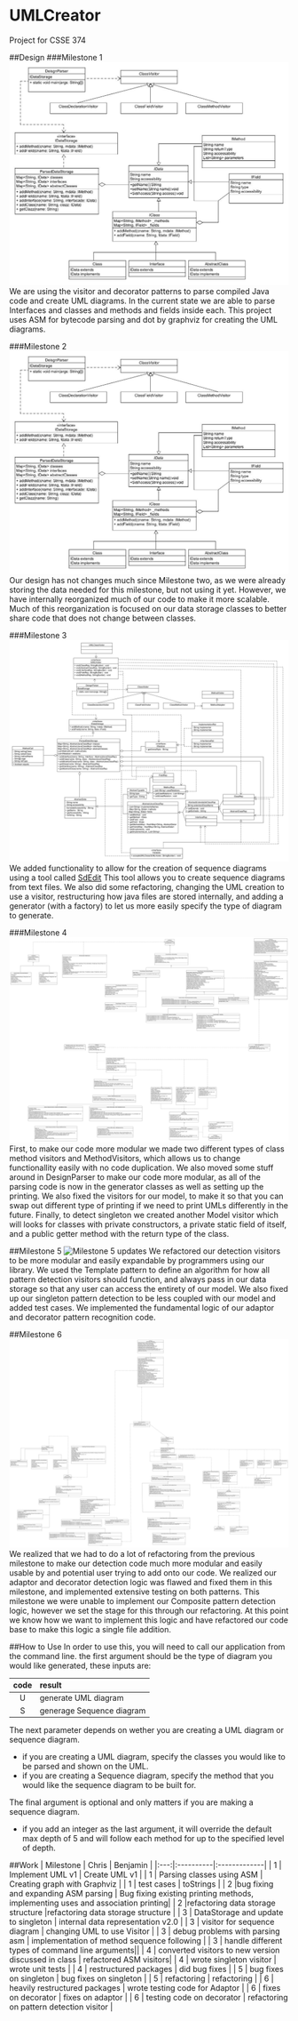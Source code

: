 # UMLCreator
Project for CSSE 374

##Design
###Milestone 1
![Our UML Design!](./Docs/MS1_Turnin/ProjectUML_actual.png)
We are using the visitor and decorator patterns to parse compiled Java code and create UML diagrams.  In the current state we are able to parse Interfaces and classes and methods and fields inside each.
This project uses ASM for bytecode parsing and dot by graphviz for creating the UML diagrams.

###Milestone 2
![Milestone 2 updates](./Docs/MS2_Turnin/ProjectUML_actual.png)
Our design has not changes much since Milestone two, as we were already storing the data needed for this milestone, but not using it yet. However, we have internally reorganized much of our code to make it more scalable. Much of this reorganization is focused on our data storage classes to better share code that does not change between classes. 

###Milestone 3
![Milestone 3 updates](./Docs/MS3_Turnin/UMLClass_MS3.jpg)
We added functionality to allow for the creation of sequence diagrams using a tool called [SdEdit](http://sdedit.sourceforge.net/) This tool allows you to create sequence diagrams from text files.  We also did some refactoring, changing the UML creation to use a visitor, restructuring how java files are stored internally, and adding a generator (with a factory) to let us more easily specify the type of diagram to generate.

###Milestone 4
![Milestone 4 updates](./Docs/MS4_Turnin/MS4_turnin/UMLClass_MS4.png)
First, to make our code more modular we made two different types of class method visitors and MethodVisitors, which allows us to change functionallity easily with no code duplication. We also moved some stuff around in DesignParser to make our code more modular, as all of the parsing code is now in the generator classes as well as setting up the printing.
We also fixed the visitors for our model, to make it so that you can swap out different type of printing if we need to print UMLs differently in the future.
Finally, to detect singleton we created another Model visitor which will looks for classes with private constructors, a private static field of itself, and a public getter method with the return type of the class. 

##Milestone 5
![Milestone 5 updates](./Docs/MS5_Turnin/MS5_ProjectUML)
We refactored our detection visitors to be more modular and easily expandable by programmers using our library. We used the Template pattern to define an algorithm for how all pattern detection visitors should function, and always pass in our data storage so that any user can access the entirety of our model. We also fixed up our singleton pattern detection to be less coupled with our model and added test cases. 
We implemented the fundamental logic of our adaptor and decorator pattern recognition code. 

##Milestone 6
![Milestone 6 updates](./Docs/MS6_Turnin/MS6_Turnin/MS5_Fixes/MS5UML.jpg)
We realized that we had to do a lot of refactoring from the previous milestone to make our detection code much more modular and easily usable by and potential user trying to add onto our code. We realized our adaptor and decorator detection logic was flawed and fixed them in this milestone, and implemented extensive testing on both patterns. 
This milestone we were unable to implement our Composite pattern detection logic, however we set the stage for this through our refactoring. At this point we know how we want to implement this logic and have refactored our code base to make this logic a single file addition.

##How to Use
In order to use this, you will need to call our application from the command line.
the first argument should be the type of diagram you would like generated, these inputs are:

| code | result |
|:---:|:---|
| U | generate UML diagram |
| S | generage Sequence diagram |

The next parameter depends on wether you are creating a UML diagram or sequence diagram.
* if you are creating a UML diagram, specify the classes you would like to be parsed and shown on the UML.
* if you are creating a Sequence diagram, specify the method that you would like the sequence diagram to be built for.

The final argument is optional and only matters if you are making a sequence diagram.  
* if you add an integer as the last argument, it will override the default max depth of 5 and will follow each method for up to the specified level of depth.

##Work
| Milestone | Chris  |      Benjamin  |
|:---:|:----------|:-------------|
| 1 | Implement UML v1 |  Create UML v1 | 
| 1 | Parsing classes using ASM | Creating graph with Graphviz |
| 1 | test cases | toStrings |
| 2 |bug fixing and expanding ASM parsing | Bug fixing existing printing methods, implementing uses and association printing|
| 2 |refactoring data storage structure |refactoring data storage structure |
| 3 | DataStorage and update to singleton | internal data representation v2.0 |
| 3 | visitor for sequence diagram | changing UML to use Visitor |
| 3 | debug problems with parsing asm | implementation of method sequence following |
| 3 | handle different types of command line arguments||
| 4 | converted visitors to new version discussed in class | refactored ASM visitors|
| 4 | wrote singleton visitor | wrote unit tests |
| 4 | restructured packages | did bug fixes |
| 5 | bug fixes on singleton | bug fixes on singleton |
| 5 | refactoring | refactoring |
| 6 | heavily restructured packages | wrote testing code for Adaptor |
| 6 | fixes on decorator | fixes on adaptor |
| 6 | testing code on decorator | refactoring on pattern detection visitor |

